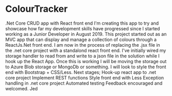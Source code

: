 # ColourTracker
.Net Core CRUD app with React front end
I'm creating this app to try and showcase how far my development skills have progressed since I started working as a Junior Developer in August 2019. This project started out as an MVC app that can display and manage a collection of colours through a ReactJs.Net front end. I am now in the process of replacing the .jsx file in the .net core project with a standalond react front end. 
I've initially wired my storage handler to read from and write to a json file in the solution while I hook up the React App. Once this is working I will be moving the storage out to Azure Blob storage or MongoDb or something. 
I will look to style the front end with Bootstrap + CSS/Less.
Next stages;
Hook-up react app to .net core project
Implement REST functions
Style front end with Less
Exception handling in .net core project
Automated testing
Feedback encouraged and welcomed.
Jed
